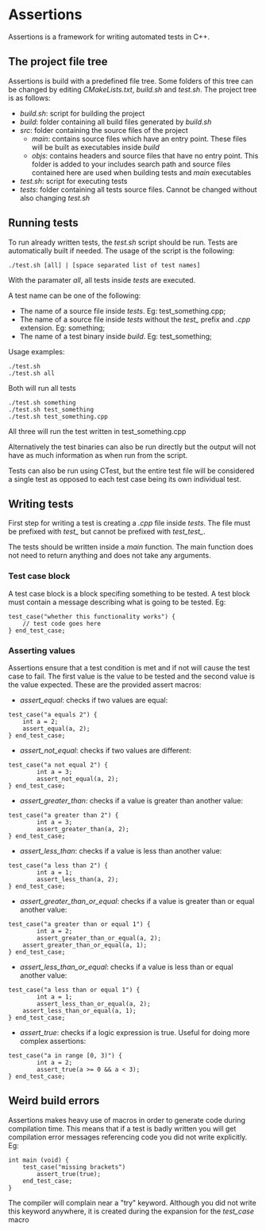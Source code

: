 # Assertions
Assertions is a framework for writing automated tests in C++.

## The project file tree
Assertions is build with a predefined file tree. Some folders of this tree can be changed by editing _CMakeLists.txt_, _build.sh_ and _test.sh_. The project tree is as follows:
- _build.sh_: script for building the project
- _build_: folder containing all build files generated by _build.sh_
- _src_: folder containing the source files of the project
	- _main_: contains source files which have an entry point. These files will be built as executables inside _build_
	- _objs_: contains headers and source files that have no entry point. This folder is added to your includes search path and source files contained here are used when building tests and _main_ executables
- _test.sh_: script for executing tests
- _tests_: folder containing all tests source files. Cannot be changed without also changing _test.sh_ 

## Running tests
To run already written tests, the _test.sh_ script should be run. Tests are automatically built if needed. The usage of the script is the following: 
```
./test.sh [all] | [space separated list of test names]
```
With the paramater _all_, all tests inside _tests_ are executed.

A test name can be one of the following:
* The name of a source file inside _tests_. Eg: test_something.cpp;
* The name of a source file inside _tests_ without the _test\__ prefix and _.cpp_ extension. Eg: something;
* The name of a test binary inside _build_. Eg: test_something;

Usage examples:
```
./test.sh
./test.sh all
```
Both will run all tests
```
./test.sh something
./test.sh test_something
./test.sh test_something.cpp
```
All three will run the test written in test\_something.cpp

Alternatively the test binaries can also be run directly but the output will not have as much information as when run from the script.

Tests can also be run using CTest, but the entire test file will be considered a single test as opposed to each test case being its own individual test.

## Writing tests
First step for writing a test is creating a _.cpp_ file inside _tests_. The file must be prefixed with _test\__ but cannot be prefixed with _test\_test\__.

The tests should be written inside a _main_ function. The main function does not need to return anything and does not take any arguments.

### Test case block
A test case block is a block specifing something to be tested. A test block must contain a message describing what is going to be tested. Eg:
```
test_case("whether this functionality works") {
	// test code goes here
} end_test_case;
```

### Asserting values
Assertions ensure that a test condition is met and if not will cause the test case to fail. The first value is the value to be tested and the second value is the value expected. These are the provided assert macros:
* _assert\_equal_: checks if two values are equal:
```
test_case("a equals 2") {
	int a = 2;
	assert_equal(a, 2);
} end_test_case;
```
* _assert\_not\_equal_: checks if two values are different:
```
test_case("a not equal 2") {
        int a = 3;
        assert_not_equal(a, 2);
} end_test_case;
```
* _assert\_greater\_than_: checks if a value is greater than another value:
```
test_case("a greater than 2") {
        int a = 3;
        assert_greater_than(a, 2);
} end_test_case;
```
* _assert\_less\_than_: checks if a value is less than another value:
```
test_case("a less than 2") {
        int a = 1;
        assert_less_than(a, 2);
} end_test_case;
```
* _assert\_greater\_than\_or\_equal_: checks if a value is greater than or equal another value:
```
test_case("a greater than or equal 1") {
        int a = 2;
        assert_greater_than_or_equal(a, 2);
	assert_greater_than_or_equal(a, 1);
} end_test_case;
```
* _assert\_less\_than\_or\_equal_: checks if a value is less than or equal another value:
```
test_case("a less than or equal 1") {
        int a = 1;
        assert_less_than_or_equal(a, 2);
	assert_less_than_or_equal(a, 1);
} end_test_case;
```
* _assert\_true_: checks if a logic expression is true. Useful for doing more complex assertions:
```
test_case("a in range [0, 3)") {
        int a = 2;
        assert_true(a >= 0 && a < 3);
} end_test_case;
```
## Weird build errors
Assertions makes heavy use of macros in order to generate code during compilation time. This means that if a test is badly written you will get compilation error messages referencing code you did not write explicitly. Eg:
```
int main (void) {
	test_case("missing brackets")
		assert_true(true);
	end_test_case;
}
```
The compiler will complain near a "try" keyword. Although you did not write this keyword anywhere, it is created during the expansion for the _test\_case_ macro



